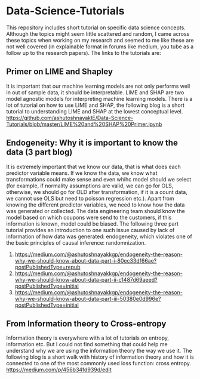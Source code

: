 # Data-Science-Tutorials
This repository includes short tutorial on specific data science concepts. Although the topics might seem little scattered and random, I came across these topics when working on my research and seemed to me like these are not well covered (in explainable format in forums like medium, you tube as a follow up to the research papers). The links to the tutorials are:

## Primer on LIME and Shapley
It is important that our machine learning models are not only performs well in out of sample data, it should be interpretable. LIME and SHAP are two model agnostic models for interpreting machine learning models. There is a lot of tutorial on how to use LIME and SHAP, the following blog is a short tutorial to understanding LIME and SHAP at the lowest conceptual level. <br>
https://github.com/ashutoshnayakIE/Data-Science-Tutorials/blob/master/LIME%20and%20SHAP%20Primer.ipynb

## Endogeneity: Why it is important to know the data (3 part blog)
It is extremely important that we know our data, that is what does each predictor variable means. If we know the data, we know what transformations could make sense and even whihc model should we select (for example, if normality assumptions are valid, we can go for OLS, otherwise, we should go for OLD after transformation, if it is a count data, we cannot use OLS but need to poisson regression etc.). Apart from knowing the different predictor variables, we need to know how the data was generated or collected. The data engineering team should know the model based on which coupons were send to the customers, if this information is known, model could be biased. The following three part tutorial provides an introduction to one such issue caused by lack of information of how data was generated: endogeneity, which violates one of the basic principles of causal inference: randomnization.<br>
1) https://medium.com/@ashutoshnayakkgp/endogeneity-the-reason-why-we-should-know-about-data-part-i-80ec33df66ae?postPublishedType=repub
2) https://medium.com/@ashutoshnayakkgp/endogeneity-the-reason-why-we-should-know-about-data-part-ii-c1487d69aeed?postPublishedType=initial
3) https://medium.com/@ashutoshnayakkgp/endogeneity-the-reason-why-we-should-know-about-data-part-iii-50380e0d996e?postPublishedType=initial


## From Information theory to Cross-entropy
Information theory is everywhere with a lot of tutorials on entropy, information etc. But I could not find something that could help me understand why we are using the information theory the way we use it. The following blog is a short walk with history of information theory and how it is connected to one of the most commonly used loss function: cross entropy. <br>
https://medium.com/p/456b34fd939d/edit
